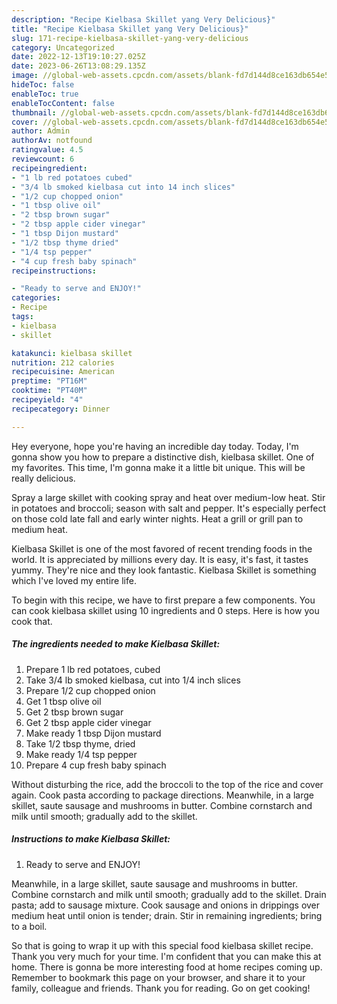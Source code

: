 ```yaml
---
description: "Recipe Kielbasa Skillet yang Very Delicious}"
title: "Recipe Kielbasa Skillet yang Very Delicious}"
slug: 171-recipe-kielbasa-skillet-yang-very-delicious
category: Uncategorized
date: 2022-12-13T19:10:27.025Z
date: 2023-06-26T13:08:29.135Z
image: //global-web-assets.cpcdn.com/assets/blank-fd7d144d8ce163db654e5a02c40b08a2775adb7897d16e4062681dc7e1b2800f.png
hideToc: false
enableToc: true
enableTocContent: false
thumbnail: //global-web-assets.cpcdn.com/assets/blank-fd7d144d8ce163db654e5a02c40b08a2775adb7897d16e4062681dc7e1b2800f.png
cover: //global-web-assets.cpcdn.com/assets/blank-fd7d144d8ce163db654e5a02c40b08a2775adb7897d16e4062681dc7e1b2800f.png
author: Admin
authorAv: notfound
ratingvalue: 4.5
reviewcount: 6
recipeingredient:
- "1 lb red potatoes cubed"
- "3/4 lb smoked kielbasa cut into 14 inch slices"
- "1/2 cup chopped onion"
- "1 tbsp olive oil"
- "2 tbsp brown sugar"
- "2 tbsp apple cider vinegar"
- "1 tbsp Dijon mustard"
- "1/2 tbsp thyme dried"
- "1/4 tsp pepper"
- "4 cup fresh baby spinach"
recipeinstructions:

- "Ready to serve and ENJOY!"
categories:
- Recipe
tags:
- kielbasa
- skillet

katakunci: kielbasa skillet 
nutrition: 212 calories
recipecuisine: American
preptime: "PT16M"
cooktime: "PT40M"
recipeyield: "4"
recipecategory: Dinner

---
```



Hey everyone, hope you're having an incredible day today. Today, I'm gonna show you how to prepare a distinctive dish, kielbasa skillet. One of my favorites. This time, I'm gonna make it a little bit unique. This will be really delicious.

Spray a large skillet with cooking spray and heat over medium-low heat. Stir in potatoes and broccoli; season with salt and pepper. It&#39;s especially perfect on those cold late fall and early winter nights. Heat a grill or grill pan to medium heat.

Kielbasa Skillet is one of the most favored of recent trending foods in the world. It is appreciated by millions every day. It is easy, it's fast, it tastes yummy. They're nice and they look fantastic. Kielbasa Skillet is something which I've loved my entire life.


To begin with this recipe, we have to first prepare a few components. You can cook kielbasa skillet using 10 ingredients and 0 steps. Here is how you cook that.

<!--inarticleads1-->

##### The ingredients needed to make Kielbasa Skillet:

1. Prepare 1 lb red potatoes, cubed
1. Take 3/4 lb smoked kielbasa, cut into 1/4 inch slices
1. Prepare 1/2 cup chopped onion
1. Get 1 tbsp olive oil
1. Get 2 tbsp brown sugar
1. Get 2 tbsp apple cider vinegar
1. Make ready 1 tbsp Dijon mustard
1. Take 1/2 tbsp thyme, dried
1. Make ready 1/4 tsp pepper
1. Prepare 4 cup fresh baby spinach


Without disturbing the rice, add the broccoli to the top of the rice and cover again. Cook pasta according to package directions. Meanwhile, in a large skillet, saute sausage and mushrooms in butter. Combine cornstarch and milk until smooth; gradually add to the skillet. 

<!--inarticleads2-->

##### Instructions to make Kielbasa Skillet:


1. Ready to serve and ENJOY!

Meanwhile, in a large skillet, saute sausage and mushrooms in butter. Combine cornstarch and milk until smooth; gradually add to the skillet. Drain pasta; add to sausage mixture. Cook sausage and onions in drippings over medium heat until onion is tender; drain. Stir in remaining ingredients; bring to a boil. 

So that is going to wrap it up with this special food kielbasa skillet recipe. Thank you very much for your time. I'm confident that you can make this at home. There is gonna be more interesting food at home recipes coming up. Remember to bookmark this page on your browser, and share it to your family, colleague and friends. Thank you for reading. Go on get cooking!
